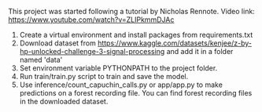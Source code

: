 This project was started following a tutorial by Nicholas Rennote.
Video link: https://www.youtube.com/watch?v=ZLIPkmmDJAc

1. Create a virtual environment and install packages from requirements.txt
2. Download dataset from https://www.kaggle.com/datasets/kenjee/z-by-hp-unlocked-challenge-3-signal-processing and add it in a folder named 'data'
3. Set environment variable PYTHONPATH to the project folder.
3. Run train/train.py script to train and save the model.
4. Use inference/count_capuchin_calls.py or app/app.py to make predictions on a forest recording file. You can find forest recording files in the downloaded dataset.
